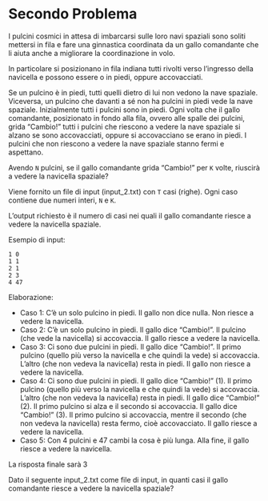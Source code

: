 # Secondo Problema
I pulcini cosmici in attesa di imbarcarsi sulle loro navi spaziali sono soliti mettersi in fila e fare una ginnastica coordinata da un gallo comandante che li aiuta anche a migliorare la coordinazione in volo. 

In particolare si posizionano in fila indiana tutti rivolti verso l’ingresso della navicella e possono essere o in piedi, oppure accovacciati. 

Se un pulcino è in piedi, tutti quelli dietro di lui non vedono la nave spaziale. Viceversa, un pulcino che davanti a sé non ha pulcini in piedi vede la nave spaziale. 
Inizialmente tutti i pulcini sono in piedi. 
Ogni volta che il gallo comandante, posizionato in fondo alla fila, ovvero alle spalle dei pulcini, grida “Cambio!” tutti i pulcini che riescono a vedere la nave spaziale si alzano se sono accovacciati, oppure si accovacciano se erano in piedi. I pulcini che non riescono a vedere la nave spaziale stanno fermi e aspettano.

Avendo `N` pulcini, se il gallo comandante grida “Cambio!” per `K` volte, riuscirà a vedere la navicella spaziale?

Viene fornito un file di input (input_2.txt) con `T` casi (righe). Ogni caso contiene due numeri interi, `N` e `K`.

L’output richiesto è il numero di casi nei quali il gallo comandante riesce a vedere la navicella spaziale.

Esempio di input:
```
1 0
1 1
2 1
2 3
4 47
```

Elaborazione:
- Caso 1: C’è un solo pulcino in piedi. Il gallo non dice nulla. Non riesce a vedere la navicella.
- Caso 2: C’è un solo pulcino in piedi. Il gallo dice “Cambio!”. Il pulcino (che vede la navicella) si accovaccia. Il gallo riesce a vedere la navicella.
- Caso 3: Ci sono due pulcini in piedi. Il gallo dice “Cambio!”. Il primo pulcino (quello più verso la navicella e che quindi la vede) si accovaccia. L’altro (che non vedeva la navicella) resta in piedi. Il gallo non riesce a vedere la navicella. 
- Caso 4: Ci sono due pulcini in piedi. Il gallo dice “Cambio!” (1). Il primo pulcino (quello più verso la navicella e che quindi la vede) si accovaccia. L’altro (che non vedeva la navicella) resta in piedi. Il gallo dice “Cambio!” (2). Il primo pulcino si alza e il secondo si accovaccia. Il gallo dice “Cambio!” (3). Il primo pulcino si accovaccia, mentre il secondo (che non vedeva la navicella) resta fermo, cioè accovacciato. Il gallo riesce a vedere la navicella.
- Caso 5: Con 4 pulcini e 47 cambi la cosa è più lunga. Alla fine, il gallo riesce a vedere la navicella.

La risposta finale sarà 3

Dato il seguente input_2.txt come file di input, in quanti casi il gallo comandante riesce a vedere la navicella spaziale?
